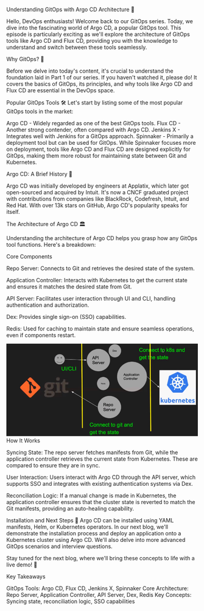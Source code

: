 Understanding GitOps with Argo CD Architecture 🚀

Hello, DevOps enthusiasts! Welcome back to our GitOps series. Today, we dive into the fascinating world of Argo CD, a popular GitOps tool. This episode is particularly exciting as we'll explore the architecture of GitOps tools like Argo CD and Flux CD, providing you with the knowledge to understand and switch between these tools seamlessly.

Why GitOps? 🤔

Before we delve into today's content, it's crucial to understand the foundation laid in Part 1 of our series. If you haven't watched it, please do! It covers the basics of GitOps, its principles, and why tools like Argo CD and Flux CD are essential in the DevOps space.

Popular GitOps Tools 🛠️
Let's start by listing some of the most popular GitOps tools in the market:

Argo CD - Widely regarded as one of the best GitOps tools.
Flux CD - Another strong contender, often compared with Argo CD.
Jenkins X - Integrates well with Jenkins for a GitOps approach.
Spinnaker - Primarily a deployment tool but can be used for GitOps.
While Spinnaker focuses more on deployment, tools like Argo CD and Flux CD are designed explicitly for GitOps, making them more robust for maintaining state between Git and Kubernetes.

Argo CD: A Brief History 📜

Argo CD was initially developed by engineers at Applatix, which later got open-sourced and acquired by Intuit. It's now a CNCF graduated project with contributions from companies like BlackRock, Codefresh, Intuit, and Red Hat. With over 13k stars on GitHub, Argo CD's popularity speaks for itself.

The Architecture of Argo CD 🏛️

Understanding the architecture of Argo CD helps you grasp how any GitOps tool functions. Here's a breakdown:

Core Components

Repo Server: Connects to Git and retrieves the desired state of the system.

Application Controller: Interacts with Kubernetes to get the current state and ensures it matches the desired state from Git.

API Server: Facilitates user interaction through UI and CLI, handling authentication and authorization.

Dex: Provides single sign-on (SSO) capabilities.

Redis: Used for caching to maintain state and ensure seamless operations, even if components restart.

![alt text](image.png)
How It Works

Syncing State: The repo server fetches manifests from Git, while the application controller retrieves the current state from Kubernetes. These are compared to ensure they are in sync.

User Interaction: Users interact with Argo CD through the API server, which supports SSO and integrates with existing authentication systems via Dex.

Reconciliation Logic: If a manual change is made in Kubernetes, the application controller ensures that the cluster state is reverted to match the Git manifests, providing an auto-healing capability.

Installation and Next Steps 🔧
Argo CD can be installed using YAML manifests, Helm, or Kubernetes operators. In our next blog, we'll demonstrate the installation process and deploy an application onto a Kubernetes cluster using Argo CD. We'll also delve into more advanced GitOps scenarios and interview questions.

Stay tuned for the next blog, where we'll bring these concepts to life with a live demo! 🌟

Key Takeaways

GitOps Tools: Argo CD, Flux CD, Jenkins X, Spinnaker
Core Architecture: Repo Server, Application Controller, API Server, Dex, Redis
Key Concepts: Syncing state, reconciliation logic, SSO capabilities